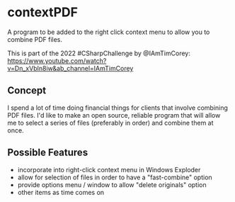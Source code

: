 # contextPDF
A program to be added to the right click context menu to allow you to combine PDF files.

This is part of the 2022 #CSharpChallenge by @IAmTimCorey:
https://www.youtube.com/watch?v=Dn_xVbIn8iw&ab_channel=IAmTimCorey

## Concept
I spend a lot of time doing financial things for clients that involve combining PDF files.  I'd like to make an open source, reliable program that will allow me to select a series of files (preferably in order) and combine them at once.

## Possible Features
- incorporate into right-click context menu in Windows Exploder
- allow for selection of files in order to have a "fast-combine" option
- provide options menu / window to allow "delete originals" option
- other items as time comes on